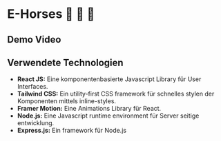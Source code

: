 # E-Horses 🐴 🐎 🏇

## Demo Video


## Verwendete Technologien
* **React JS:** Eine komponentenbasierte Javascript Library für User Interfaces.
* **Tailwind CSS:** Ein utility-first CSS framework für schnelles stylen der Komponenten mittels inline-styles.
* **Framer Motion:** Eine Animations Library für React.
* **Node.js:** Eine Javascript runtime environment für Server seitige entwicklung.
* **Express.js:** Ein framework für Node.js
